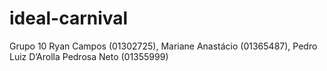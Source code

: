 # ideal-carnival
Grupo 10 Ryan Campos (01302725), Mariane Anastácio (01365487), Pedro Luiz D’Arolla Pedrosa Neto (01355999)
